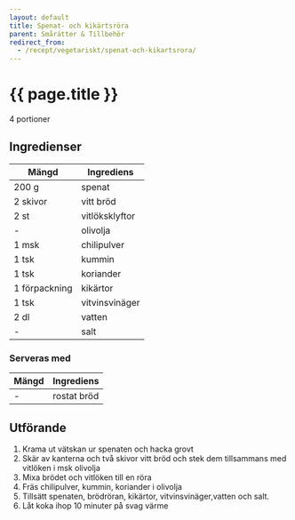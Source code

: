 ```yaml
---
layout: default
title: Spenat- och kikärtsröra
parent: Smårätter & Tillbehör
redirect_from:
  - /recept/vegetariskt/spenat-och-kikartsrora/
---
```


# {{ page.title }}

4 portioner

## Ingredienser

Mängd|Ingrediens
------------ | -------------
200 g|spenat
2 skivor|vitt bröd
2 st|vitlöksklyftor
\-|olivolja
1 msk|chilipulver
1 tsk|kummin
1 tsk|koriander
1 förpackning|kikärtor
1 tsk|vitvinsvinäger
2 dl|vatten
\-|salt

### Serveras med

Mängd| Ingrediens
------------ | -------------
\-|rostat bröd


## Utförande
1. Krama ut vätskan ur spenaten och hacka grovt
2. Skär av kanterna och två skivor vitt bröd och stek dem tillsammans
   med vitlöken i msk olivolja
3. Mixa brödet och vitlöken till en röra
4. Fräs chilipulver, kummin, koriander i olivolja
5. Tillsätt spenaten, brödröran, kikärtor, vitvinsvinäger,vatten och
   salt.
6. Låt koka ihop 10 minuter på svag värme

